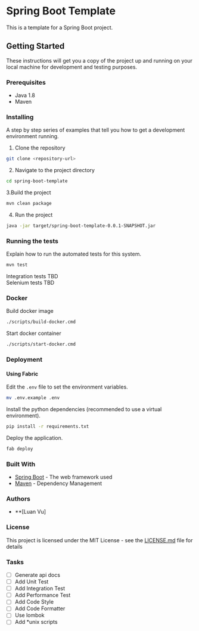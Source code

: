 # Spring Boot Template

This is a template for a Spring Boot project.

## Getting Started

These instructions will get you a copy of the project up and running on your local machine for development and testing purposes.

### Prerequisites

- Java 1.8
- Maven

### Installing

A step by step series of examples that tell you how to get a development environment running.

1. Clone the repository
```sh
git clone <repository-url>
```

2. Navigate to the project directory
```sh
cd spring-boot-template
```

3.Build the project
```sh
mvn clean package
```

4. Run the project
```sh
java -jar target/spring-boot-template-0.0.1-SNAPSHOT.jar
```

### Running the tests

Explain how to run the automated tests for this system.
```sh
mvn test
```

Integration tests TBD  
Selenium tests TBD

### Docker

Build docker image
```sh
./scripts/build-docker.cmd
```

Start docker container
```sh
./scripts/start-docker.cmd
```

### Deployment

#### Using Fabric

Edit the `.env` file to set the environment variables.

```sh
mv .env.example .env
```

Install the python dependencies (recommended to use a virtual environment).

```sh
pip install -r requirements.txt
```

Deploy the application.

```sh
fab deploy
```

### Built With

* [Spring Boot](https://spring.io/projects/spring-boot) - The web framework used
* [Maven](https://maven.apache.org/) - Dependency Management

### Authors

* **[Luan Vu]

### License

This project is licensed under the MIT License - see the [LICENSE.md](LICENSE.md) file for details

### Tasks

- [ ] Generate api docs
- [ ] Add Unit Test
- [ ] Add Integration Test
- [ ] Add Performance Test
- [ ] Add Code Style
- [ ] Add Code Formatter
- [ ] Use lombok
- [ ] Add *unix scripts
